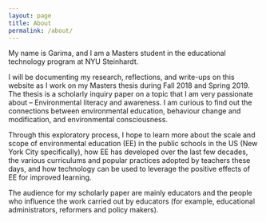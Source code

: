 ```yaml
---
layout: page
title: About
permalink: /about/
---
```

My name is Garima, and I am a Masters student in the educational technology program at NYU Steinhardt.

I will be documenting my research, reflections, and write-ups on this website as I work on my Masters thesis during Fall 2018 and Spring 2019. The thesis is a scholarly inquiry paper on a topic that I am very passionate about – Environmental literacy and awareness. I am curious to find out the connections between environmental education, behaviour change and modification, and environmental consciousness.

Through this exploratory process, I hope to learn more about the scale and scope of environmental education (EE) in the public schools in the US (New York City specifically), how EE has developed over the last few decades, the various curriculums and popular practices adopted by teachers these days, and how technology can be used to leverage the positive effects of EE for improved learning.

The audience for my scholarly paper are mainly educators and the people who influence the work carried out by educators (for example, educational administrators, reformers and policy makers). 
